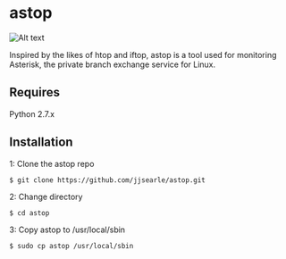 astop
======

![Alt text](http://i.imgur.com/FNAxJTG.png "Title Image")

Inspired by the likes of htop and iftop, astop is a tool used for monitoring Asterisk, the private branch exchange service for Linux.

Requires
--------

Python 2.7.x

Installation
------------

1: Clone the astop repo 

```clone
$ git clone https://github.com/jjsearle/astop.git
```

2: Change directory
```changedir
$ cd astop
```

3: Copy astop to /usr/local/sbin 
```copy
$ sudo cp astop /usr/local/sbin
```
